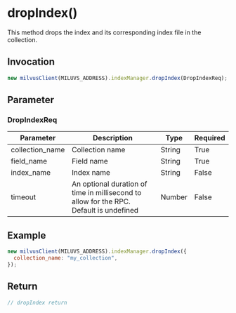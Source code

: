 # dropIndex()

This method drops the index and its corresponding index file in the collection.

## Invocation

```javascript
new milvusClient(MILUVS_ADDRESS).indexManager.dropIndex(DropIndexReq);
```

## Parameter

### DropIndexReq

| Parameter       | Description                                                                            | Type   | Required |
| --------------- | -------------------------------------------------------------------------------------- | ------ | -------- |
| collection_name | Collection name                                                                        | String | True     |
| field_name      | Field name                                                                             | String | True     |
| index_name      | Index name                                                                             | String | False    |
| timeout         | An optional duration of time in millisecond to allow for the RPC. Default is undefined | Number | False    |

## Example

```javascript
new milvusClient(MILUVS_ADDRESS).indexManager.dropIndex({
  collection_name: "my_collection",
});
```

## Return

```javascript
// dropIndex return
```
